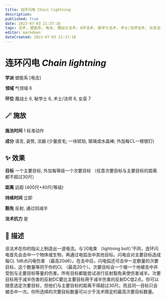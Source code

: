 ```yaml
---
title: 连环闪电 Chain lightning
description: 
published: true
date: 2023-07-03 21:37:18
tags: 法术, 塑能系, 电击, 魔战士法术, 6环法术, 秘学士法术, 术士/法师法术, 女巫法术, 7环法术, 气领域
editor: markdown
dateCreated: 2023-07-03 21:37:18
---
```


# **连环闪电** *Chain lightning*

**学派** 塑能系 \[电击\] 

**领域** 气领域 6

**环位** 魔战士 6, 秘学士 6, 术士/法师 6, 女巫 7

## 🪄 施放

**施法时间** 1 标准动作

**成分** 语言, 姿势, 法器 (少量皮毛; 一块琥珀, 玻璃或水晶棒; 外加每CL一根银钉)

## ✨ 效果 

**目标** 一个主要目标, 外加每等级一个次要目标 （任意次要目标与主要目标的距离都不超过30尺） 

**距离** 远距 (400尺+40尺/等级)  

**持续时间** 立即 

**豁免** 反射, 通过则减半

**法术抗力** 是

## 📖 描述

该法术在你的指尖上制造出一道电流。与‘闪电束 （lightning bolt）’不同，连环闪电首先会击中一个物体或生物，再通过电弧击中其他目标。闪电会对主要目标造成每CL 1d6点闪电伤害 （最高20d6）。在击中后，闪电弧还可击中一定数量的次要目标，这个数量等同于你的CL （最高20个）。次要目标会一个接一个地被击中并受到与主要目标等量的伤害。所有目标都能尝试进行反射豁免来使伤害减半。次要目标用于减半伤害的反射DC要比主要目标用于减半伤害的反射DC低2点。你可以随意选定次要目标，但他们与主要目标的距离不得超过30尺，而且同一目标只会被击中一次。你所选择的次要目标数量可以少于法术限定的最高次要目标数量。
    